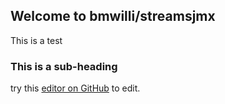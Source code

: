 ## Welcome to bmwilli/streamsjmx

This is a test

### This is a sub-heading

try this [editor on GitHub](https://github.com/bmwilli/streamsjmx/edit/master/README.md) to edit.

